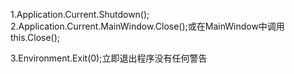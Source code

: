 1.Application.Current.Shutdown();
2.Application.Current.MainWindow.Close();或在MainWindow中调用this.Close();

3.Environment.Exit(0);立即退出程序没有任何警告
